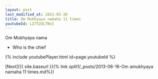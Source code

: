 ```yaml
---
layout: post
last_modified_at: 2021-03-30
title: Om Mukhyaya namaha 11 times
youtubeId: LZ75ZdLTNvI
---
```

 
 
Om Mukhyaya nama 
 
 -  Who is the chief 
 
  
 
  
 
 
 
 
 
 


{% include youtubePlayer.html id=page.youtubeId %}
 
[Next]({{ site.baseurl }}{% link  split1/_posts/2013-06-16-Om amukhyaya namaha 11 times.md%})
 
